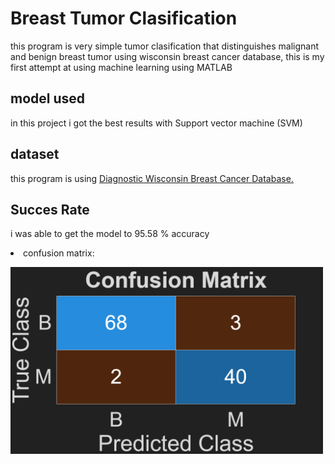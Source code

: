 <h1>Breast Tumor Clasification</h1>
<p>this program is very simple tumor clasification that distinguishes malignant and benign breast tumor using wisconsin breast cancer database, this is my first attempt at using machine learning using MATLAB</p>
<h2>model used</h2>
in this project i got the best results with Support vector machine (SVM)
<h2>dataset</h2>
<p>this program is using <a href="https://archive.ics.uci.edu/dataset/17/breast+cancer+wisconsin+diagnostic">Diagnostic Wisconsin Breast Cancer Database.</a></p> 
<h2>Succes Rate</h2>
i was able to get the model to 95.58 % accuracy
<p><ls><li>confusion matrix:</li></ls></p>
<img src="confusion matrix.png" alt="confusion matrix" width = "500">


